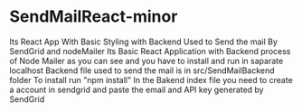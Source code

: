 # SendMailReact-minor
Its React App With Basic Styling with Backend Used to Send the mail By SendGrid and nodeMailer
Its Basic React Application with Backend process of Node Mailer as you can see and you have to install and run in saparate localhost 
Backend file used to send the mail is in src/SendMailBackend folder 
To install run "npm install" 
In the Bakend index file you need to create a account in sendgrid and paste the email and API key generated by SendGrid

